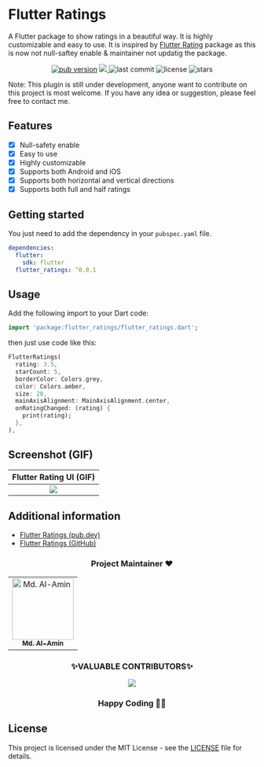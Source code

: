 
# Flutter Ratings

A Flutter package to show ratings in a beautiful way. It is highly customizable and easy to use. It is inspired by [Flutter Rating](https://pub.dev/packages/flutter_rating) package as this is now not null-saftey enable & maintainer not updatig the package.

<p align="center">
  <a href="https://pub.dev/packages/flutter_ratings"><img alt="pub version" src="https://img.shields.io/pub/v/flutter_ratings?color=%2300b0ff&label=flutter_ratings&style=flat-square"></a>
  <a href="https://codecov.io/gh/alamin-karno/flutter_ratings">
  <img src="https://codecov.io/gh/alamin-karno/flutter_ratings/branch/master/graph/badge.svg?token=NULL"/>
  </a>
  <img alt="last commit" src="https://img.shields.io/github/last-commit/alamin-karno/flutter_ratings?color=%23ffa000&style=flat-square"/>
  <img alt="license" src="https://img.shields.io/github/license/alamin-karno/flutter_number_checker?style=flat-square"/>
  <img alt="stars" src="https://img.shields.io/github/stars/alamin-karno/flutter_ratings?style=social"/>
</p>

Note: This plugin is still under development, anyone want to contribute on this project is most welcome. If you have any idea or suggestion, please feel free to contact me.

## Features

- [x] Null-safety enable
- [x] Easy to use
- [x] Highly customizable
- [x] Supports both Android and iOS
- [x] Supports both horizontal and vertical directions
- [x] Supports both full and half ratings

## Getting started

You just need to add the dependency in your `pubspec.yaml` file.

```yaml
dependencies:
  flutter:
    sdk: flutter
  flutter_ratings: ^0.0.1
```

## Usage

Add the following import to your Dart code:

```dart
import 'package:flutter_ratings/flutter_ratings.dart';
```

then just use code like this:

```dart
FlutterRatings(
  rating: 3.5,
  starCount: 5,
  borderColor: Colors.grey,
  color: Colors.amber,
  size: 20,
  mainAxisAlignment: MainAxisAlignment.center,
  onRatingChanged: (rating) {
    print(rating);
  },
),
```

## Screenshot (GIF)

| Flutter Rating UI (GIF) |
| :---: |
| <img src="https://github.com/alamin-karno/flutter_ratings/blob/main/example/screenshots/flutter_rattings.gif?raw=true"> |

## Additional information

- [Flutter Ratings (pub.dev)](https://pub.dev/packages/flutter_ratings)
- [Flutter Ratings (GitHub)](https://github.com/alamin-karno/flutter_ratings)

<h3 align=center> Project Maintainer ❤️ </h3>
<p align="center">
<table align="center">
  <tbody><tr>
     <td align="center">
     <a href="https://github.com/alamin-karno">
     <img alt="Md. Al-Amin" src="https://avatars.githubusercontent.com/alamin-karno" width="125px;"> <br>
     <sub><b> Md. Al-Amin </b></sub>
     </a><br></td></tr>
     </tbody> </table> </p>


<h3 align="center"> ✨VALUABLE CONTRIBUTORS✨ </h3>
<p align="center">
<a href="https://github.com/alamin-karno/flutter_ratings/graphs/contributors">
  <img src="https://contrib.rocks/image?repo=alamin-karno/flutter_ratings" />
</a>
</p>
<h3 align="center"> Happy Coding 👨‍💻 </h3>

## License

This project is licensed under the MIT License - see the [LICENSE](LICENSE) file for details.
